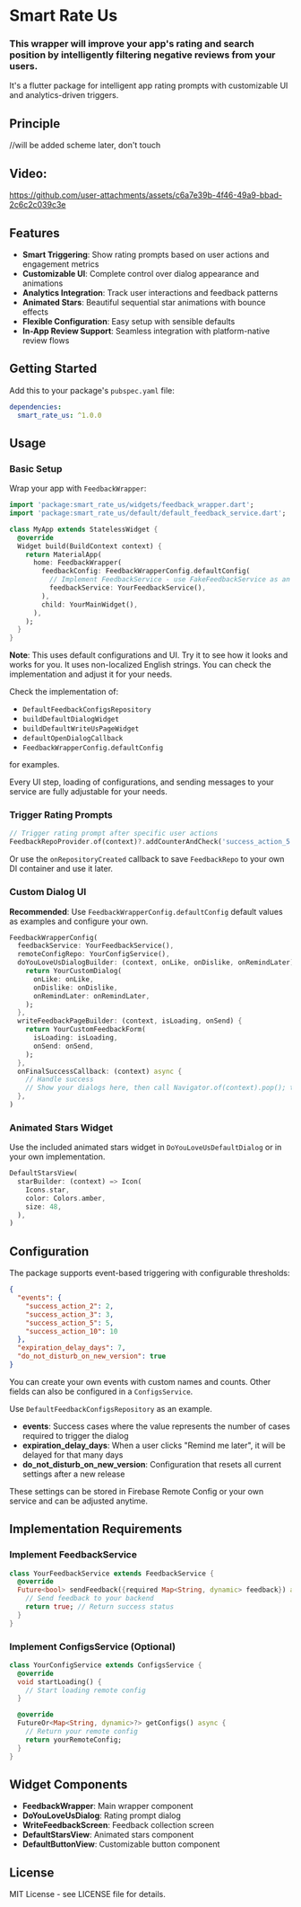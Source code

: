 # Smart Rate Us

### This wrapper will improve your app's rating and search position by intelligently filtering negative reviews from your users.
It's a flutter package for intelligent app rating prompts with customizable UI and analytics-driven triggers.

## Principle

//will be added scheme later, don't touch

## Video:



https://github.com/user-attachments/assets/c6a7e39b-4f46-49a9-bbad-2c6c2c039c3e



## Features

- **Smart Triggering**: Show rating prompts based on user actions and engagement metrics
- **Customizable UI**: Complete control over dialog appearance and animations
- **Analytics Integration**: Track user interactions and feedback patterns
- **Animated Stars**: Beautiful sequential star animations with bounce effects
- **Flexible Configuration**: Easy setup with sensible defaults
- **In-App Review Support**: Seamless integration with platform-native review flows

## Getting Started

Add this to your package's `pubspec.yaml` file:

```yaml
dependencies:
  smart_rate_us: ^1.0.0
```

## Usage

### Basic Setup

Wrap your app with `FeedbackWrapper`:

```dart
import 'package:smart_rate_us/widgets/feedback_wrapper.dart';
import 'package:smart_rate_us/default/default_feedback_service.dart';

class MyApp extends StatelessWidget {
  @override
  Widget build(BuildContext context) {
    return MaterialApp(
      home: FeedbackWrapper(
        feedbackConfig: FeedbackWrapperConfig.defaultConfig(
          // Implement FeedbackService - use FakeFeedbackService as an example
          feedbackService: YourFeedbackService(),
        ),
        child: YourMainWidget(),
      ),
    );
  }
}
```

**Note**: This uses default configurations and UI. Try it to see how it looks and works for you.
It uses non-localized English strings. You can check the implementation and adjust it for your needs.

Check the implementation of:
- `DefaultFeedbackConfigsRepository`
- `buildDefaultDialogWidget`
- `buildDefaultWriteUsPageWidget`
- `defaultOpenDialogCallback`
- `FeedbackWrapperConfig.defaultConfig`

for examples.

Every UI step, loading of configurations, and sending messages to your service are fully adjustable for your needs.

### Trigger Rating Prompts

```dart
// Trigger rating prompt after specific user actions
FeedbackRepoProvider.of(context)?.addCounterAndCheck('success_action_5');
```

Or use the `onRepositoryCreated` callback to save `FeedbackRepo` to your own DI container and use it later.

### Custom Dialog UI

**Recommended**: Use `FeedbackWrapperConfig.defaultConfig` default values as examples and configure your own.

```dart
FeedbackWrapperConfig(
  feedbackService: YourFeedbackService(),
  remoteConfigRepo: YourConfigService(),
  doYouLoveUsDialogBuilder: (context, onLike, onDislike, onRemindLater) {
    return YourCustomDialog(
      onLike: onLike,
      onDislike: onDislike, 
      onRemindLater: onRemindLater,
    );
  },
  writeFeedbackPageBuilder: (context, isLoading, onSend) {
    return YourCustomFeedbackForm(
      isLoading: isLoading,
      onSend: onSend,
    );
  },
  onFinalSuccessCallback: (context) async {
    // Handle success
    // Show your dialogs here, then call Navigator.of(context).pop(); to close write feedback route
  },
)
```

### Animated Stars Widget

Use the included animated stars widget in `DoYouLoveUsDefaultDialog` or in your own implementation.

```dart
DefaultStarsView(
  starBuilder: (context) => Icon(
    Icons.star,
    color: Colors.amber,
    size: 48,
  ),
)
```

## Configuration

The package supports event-based triggering with configurable thresholds:

```json
{
  "events": {
    "success_action_2": 2,
    "success_action_3": 3,
    "success_action_5": 5,
    "success_action_10": 10
  },
  "expiration_delay_days": 7,
  "do_not_disturb_on_new_version": true
}
```

You can create your own events with custom names and counts.
Other fields can also be configured in a `ConfigsService`.

Use `DefaultFeedbackConfigsRepository` as an example.

- **events**: Success cases where the value represents the number of cases required to trigger the dialog
- **expiration_delay_days**: When a user clicks "Remind me later", it will be delayed for that many days
- **do_not_disturb_on_new_version**: Configuration that resets all current settings after a new release

These settings can be stored in Firebase Remote Config or your own service and can be adjusted anytime.

## Implementation Requirements

### Implement FeedbackService

```dart
class YourFeedbackService extends FeedbackService {
  @override
  Future<bool> sendFeedback({required Map<String, dynamic> feedback}) async {
    // Send feedback to your backend
    return true; // Return success status
  }
}
```

### Implement ConfigsService (Optional)

```dart
class YourConfigService extends ConfigsService {
  @override
  void startLoading() {
    // Start loading remote config
  }

  @override
  FutureOr<Map<String, dynamic>?> getConfigs() async {
    // Return your remote config
    return yourRemoteConfig;
  }
}
```

## Widget Components

- **FeedbackWrapper**: Main wrapper component
- **DoYouLoveUsDialog**: Rating prompt dialog
- **WriteFeedbackScreen**: Feedback collection screen
- **DefaultStarsView**: Animated stars component
- **DefaultButtonView**: Customizable button component

## License

MIT License - see LICENSE file for details.
